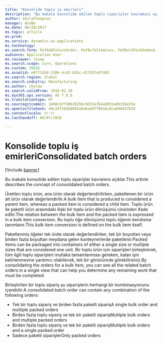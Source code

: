 ```yaml
---
title: "Konsolide toplu iş emirleri"
description: "Bu makale konsolide edilen toplu siparişler kavramını açıklar."
author: ShylaThompson
manager: AnnBe
ms.date: 06/20/2017
ms.topic: article
ms.prod: 
ms.service: dynamics-ax-applications
ms.technology: 
ms.search.form: PmfAddToConsOrder, PmfBulkItemConv, PmfBulkPackOnHand, PmfConsOrderListPage
audience: Application User
ms.reviewer: josaw
ms.search.scope: Core, Operations
ms.custom: 19291
ms.assetid: e97f1d3d-1306-4c42-b2bc-d1755fe574d5
ms.search.region: Global
ms.search.industry: Manufacturing
ms.author: shylaw
ms.search.validFrom: 2016-02-28
ms.dyn365.ops.version: AX 7.0.0
ms.translationtype: HT
ms.sourcegitcommit: 1d98cbff30620256c9d13e7b4a90314db150e33e
ms.openlocfilehash: 49c2df19168855e6e6ab9ff061bcdce698947b20
ms.contentlocale: tr-tr
ms.lasthandoff: 08/07/2018

---
```


# <a name="consolidated-batch-orders"></a><span data-ttu-id="ce8dd-103">Konsolide toplu iş emirleri</span><span class="sxs-lookup"><span data-stu-id="ce8dd-103">Consolidated batch orders</span></span>

[!include [banner](../includes/banner.md)]

<span data-ttu-id="ce8dd-104">Bu makale konsolide edilen toplu siparişler kavramını açıklar.</span><span class="sxs-lookup"><span data-stu-id="ce8dd-104">This article describes the concept of consolidated batch orders.</span></span>

<span data-ttu-id="ce8dd-105">Üretilen toplu ürün, ana ürün olarak değerlendirilirken, paketlenen bir ürün alt ürün olarak değerlendirilir.</span><span class="sxs-lookup"><span data-stu-id="ce8dd-105">A bulk item that is produced is considered a parent item, whereas a packed item is considered a child item.</span></span> <span data-ttu-id="ce8dd-106">Toplu ürün ile paketli ürün arasındaki ilişki bir toplu ürün dönüşümü cinsinden ifade edilir.</span><span class="sxs-lookup"><span data-stu-id="ce8dd-106">The relation between the bulk item and the packed item is expressed in a bulk item conversion.</span></span> <span data-ttu-id="ce8dd-107">Bu toplu öğe dönüşümü toplu öğenin kendisine tanımlanır.</span><span class="sxs-lookup"><span data-stu-id="ce8dd-107">This bulk item conversion is defined on the bulk item itself.</span></span>  

<span data-ttu-id="ce8dd-108">Paketlenmiş öğeler tek ünite olarak değerlendirilen, tek bir boyuttan veya birden fazla boyuttan meydana gelen konteynerlerde paketlenir.</span><span class="sxs-lookup"><span data-stu-id="ce8dd-108">Packed items can be packaged into containers of either a single size or multiple sizes that are considered one unit.</span></span> <span data-ttu-id="ce8dd-109">Bir toplu ürün için siparişleri birleştirerek, tüm ilgili toplu siparişleri mutlaka tamamlanması gereken, kalan işin belirlenmesine yardımcı olabilecek, tek bir görünümde görebilirsiniz.</span><span class="sxs-lookup"><span data-stu-id="ce8dd-109">By consolidating the orders for a bulk item, you can see all the related batch orders in a single view that can help you determine any remaining work that must be completed.</span></span>  

<span data-ttu-id="ce8dd-110">Birleştirilen bir toplu sipariş şu siparişlerin herhangi bir kombinasyonunu içerebilir:</span><span class="sxs-lookup"><span data-stu-id="ce8dd-110">A consolidated batch order can contain any combination of the following orders:</span></span>

-   <span data-ttu-id="ce8dd-111">Tek bir toplu sipariş ve birden fazla paketli sipariş</span><span class="sxs-lookup"><span data-stu-id="ce8dd-111">A single bulk order and multiple packed orders</span></span>
-   <span data-ttu-id="ce8dd-112">Birden fazla toplu sipariş ve tek bir paketli sipariş</span><span class="sxs-lookup"><span data-stu-id="ce8dd-112">Multiple bulk orders and multiple packed orders</span></span>
-   <span data-ttu-id="ce8dd-113">Birden fazla toplu sipariş ve tek bir paketli sipariş</span><span class="sxs-lookup"><span data-stu-id="ce8dd-113">Multiple bulk orders and a single packed order</span></span>
-   <span data-ttu-id="ce8dd-114">Sadece paketli siparişler</span><span class="sxs-lookup"><span data-stu-id="ce8dd-114">Only packed orders</span></span>






